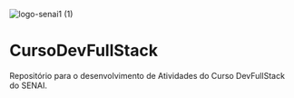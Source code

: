 ![logo-senai1 (1)](https://user-images.githubusercontent.com/87834371/166127862-01422944-d862-450e-a319-47df1d8f30d6.png)
# CursoDevFullStack
Repositório para o desenvolvimento de Atividades do Curso DevFullStack do SENAI.
